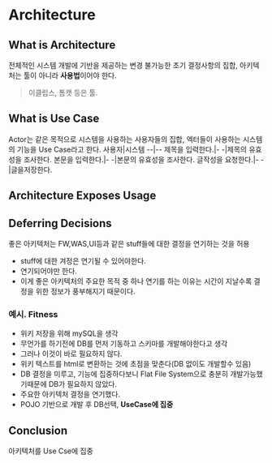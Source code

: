 # Architecture

## What is Architecture
전체적인 시스템 개발에 기반을 제공하는 변경 불가능한 초기 결정사항의 집합, 아키텍처는 툴이 아니라 **사용법**이어야 한다.
> 이클립스, 톰캣 등은 툴.

## What is Use Case
Actor는 같은 목적으로 시스템을 사용하는 사용자들의 집합, 엑터들이 사용하는 시스템의 기능을 Use Case라고 한다.
사용자|시스템
--|--
제목을 입력한다.|-
-|제목의 유효성을 조사한다.
본문을 입력한다.|-
-|본문의 유효성을 조사한다.
글작성을 요청한다.|-
-|글을저장한다.

## Architecture Exposes Usage


## Deferring Decisions
좋은 아키텍처는 FW,WAS,UI등과 같은 stuff들에 대한 결정을 연기하는 것을 허용
+ stuff에 대한 겨정은 연기될 수 있어야한다.
+ 연기되어야만 한다.
+ 이게 좋은 아키텍처의 주요한 목적 중 하나
연기를 하는 이유는 시간이 지날수록 결정을 위한 정보가 풍부해지기 때문이다.       

### 예시. Fitness
+ 위키 저장을 위해 mySQL을 생각
+ 무언가를 하기전에 DB를 먼저 기동하고 스키마를 개발해야한다고 생각
+ 그러나 이것이 바로 필요하지 않다.
+ 위키 텍스트를 html로 변환하는 것에 초점을 맞춘다(DB 없이도 개발할수 있음)
+ DB 결정을 미루고, 기능에 집중하다보니 Flat File System으로 충분히 개발가능했기때문에 DB가 필요하지 않았다.
+ 주요한 아키텍처 결정을 연기했다.
+ POJO 기반으로 개발 후 DB선택, **UseCase에 집중**

## Conclusion
아키텍처를 Use Cse에 집중
